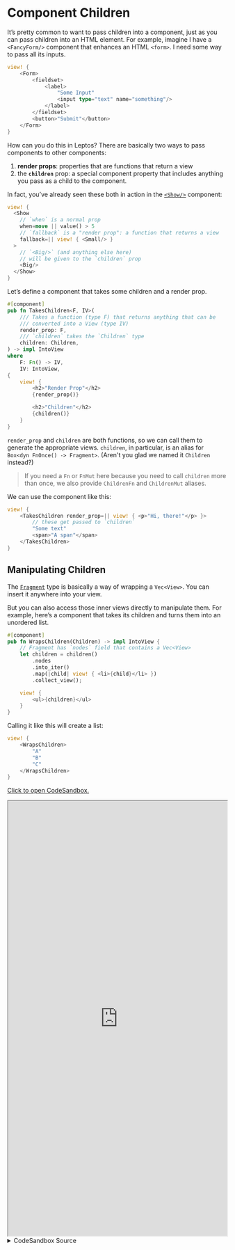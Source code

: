 # Component Children

It’s pretty common to want to pass children into a component, just as you can pass
children into an HTML element. For example, imagine I have a `<FancyForm/>` component
that enhances an HTML `<form>`. I need some way to pass all its inputs.

```rust
view! {
    <Form>
        <fieldset>
            <label>
                "Some Input"
                <input type="text" name="something"/>
            </label>
        </fieldset>
        <button>"Submit"</button>
    </Form>
}
```

How can you do this in Leptos? There are basically two ways to pass components to
other components:

1. **render props**: properties that are functions that return a view
2. the **`children`** prop: a special component property that includes anything
   you pass as a child to the component.

In fact, you’ve already seen these both in action in the [`<Show/>`](/view/06_control_flow.html#show) component:

```rust
view! {
  <Show
    // `when` is a normal prop
    when=move || value() > 5
    // `fallback` is a "render prop": a function that returns a view
    fallback=|| view! { <Small/> }
  >
    // `<Big/>` (and anything else here)
    // will be given to the `children` prop
    <Big/>
  </Show>
}
```

Let’s define a component that takes some children and a render prop.

```rust
#[component]
pub fn TakesChildren<F, IV>(
    /// Takes a function (type F) that returns anything that can be
    /// converted into a View (type IV)
    render_prop: F,
    /// `children` takes the `Children` type
    children: Children,
) -> impl IntoView
where
    F: Fn() -> IV,
    IV: IntoView,
{
    view! {
        <h2>"Render Prop"</h2>
        {render_prop()}

        <h2>"Children"</h2>
        {children()}
    }
}
```

`render_prop` and `children` are both functions, so we can call them to generate
the appropriate views. `children`, in particular, is an alias for
`Box<dyn FnOnce() -> Fragment>`. (Aren't you glad we named it `Children` instead?)

> If you need a `Fn` or `FnMut` here because you need to call `children` more than once,
> we also provide `ChildrenFn` and `ChildrenMut` aliases.

We can use the component like this:

```rust
view! {
    <TakesChildren render_prop=|| view! { <p>"Hi, there!"</p> }>
        // these get passed to `children`
        "Some text"
        <span>"A span"</span>
    </TakesChildren>
}
```

## Manipulating Children

The [`Fragment`](https://docs.rs/leptos/latest/leptos/struct.Fragment.html) type is
basically a way of wrapping a `Vec<View>`. You can insert it anywhere into your view.

But you can also access those inner views directly to manipulate them. For example, here’s
a component that takes its children and turns them into an unordered list.

```rust
#[component]
pub fn WrapsChildren(Children) -> impl IntoView {
    // Fragment has `nodes` field that contains a Vec<View>
    let children = children()
        .nodes
        .into_iter()
        .map(|child| view! { <li>{child}</li> })
        .collect_view();

    view! {
        <ul>{children}</ul>
    }
}
```

Calling it like this will create a list:

```rust
view! {
    <WrapsChildren>
        "A"
        "B"
        "C"
    </WrapsChildren>
}
```

[Click to open CodeSandbox.](https://codesandbox.io/p/sandbox/9-component-children-2wrdfd?file=%2Fsrc%2Fmain.rs&selection=%5B%7B%22endColumn%22%3A12%2C%22endLineNumber%22%3A19%2C%22startColumn%22%3A12%2C%22startLineNumber%22%3A19%7D%5D)

<iframe src="https://codesandbox.io/p/sandbox/9-component-children-2wrdfd?file=%2Fsrc%2Fmain.rs&selection=%5B%7B%22endColumn%22%3A12%2C%22endLineNumber%22%3A19%2C%22startColumn%22%3A12%2C%22startLineNumber%22%3A19%7D%5D" width="100%" height="1000px" style="max-height: 100vh"></iframe>

<details>
<summary>CodeSandbox Source</summary>

```rust
use leptos::*;

// Often, you want to pass some kind of child view to another
// component. There are two basic patterns for doing this:
// - "render props": creating a component prop that takes a function
//   that creates a view
// - the `children` prop: a special property that contains content
//   passed as the children of a component in your view, not as a
//   property

#[component]
pub fn App() -> impl IntoView {
    let (items, set_items) = create_signal(vec![0, 1, 2]);
    let render_prop = move || {
        // items.with(...) reacts to the value without cloning
        // by applying a function. Here, we pass the `len` method
        // on a `Vec<_>` directly
        let len = move || items.with(Vec::len);
        view! {
            <p>"Length: " {len}</p>
        }
    };

    view! {
        // This component just displays the two kinds of children,
        // embedding them in some other markup
        <TakesChildren
            // for component props, you can shorthand
            // `render_prop=render_prop` => `render_prop`
            // (this doesn't work for HTML element attributes)
            render_prop
        >
            // these look just like the children of an HTML element
            <p>"Here's a child."</p>
            <p>"Here's another child."</p>
        </TakesChildren>
        <hr/>
        // This component actually iterates over and wraps the children
        <WrapsChildren>
            <p>"Here's a child."</p>
            <p>"Here's another child."</p>
        </WrapsChildren>
    }
}

/// Displays a `render_prop` and some children within markup.
#[component]
pub fn TakesChildren<F, IV>(

    /// Takes a function (type F) that returns anything that can be
    /// converted into a View (type IV)
    render_prop: F,
    /// `children` takes the `Children` type
    /// this is an alias for `Box<dyn FnOnce() -> Fragment>`
    /// ... aren't you glad we named it `Children` instead?
    children: Children,
) -> impl IntoView
where
    F: Fn() -> IV,
    IV: IntoView,
{
    view! {
        <h1><code>"<TakesChildren/>"</code></h1>
        <h2>"Render Prop"</h2>
        {render_prop()}
        <hr/>
        <h2>"Children"</h2>
        {children()}
    }
}

/// Wraps each child in an `<li>` and embeds them in a `<ul>`.
#[component]
pub fn WrapsChildren(Children) -> impl IntoView {
    // children() returns a `Fragment`, which has a
    // `nodes` field that contains a Vec<View>
    // this means we can iterate over the children
    // to create something new!
    let children = children()
        .nodes
        .into_iter()
        .map(|child| view! { <li>{child}</li> })
        .collect::<Vec<_>>();

    view! {
        <h1><code>"<WrapsChildren/>"</code></h1>
        // wrap our wrapped children in a UL
        <ul>{children}</ul>
    }
}

fn main() {
    leptos::mount_to_body(|| view! { <App/> })
}

```

</details>
</preview>
